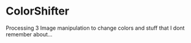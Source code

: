 # ColorShifter
Processing 3 Image manipulation to change colors and stuff that I dont remember about...
